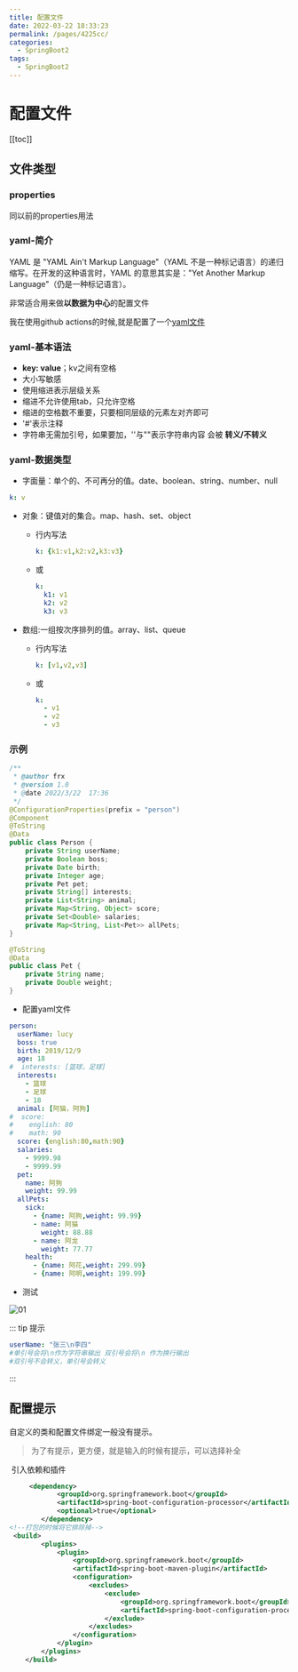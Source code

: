 ```yaml
---
title: 配置文件
date: 2022-03-22 18:33:23
permalink: /pages/4225cc/
categories:
  - SpringBoot2
tags:
  - SpringBoot2
---
```

# 配置文件

[[toc]]

## 文件类型

### properties

同以前的properties用法

### yaml-简介

YAML 是 "YAML Ain't Markup Language"（YAML 不是一种标记语言）的递归缩写。在开发的这种语言时，YAML 的意思其实是："Yet Another Markup Language"（仍是一种标记语言）。 

非常适合用来做**以数据为中心**的配置文件

我在使用github actions的时候,就是配置了一个[yaml文件](https://github.com/xustudyxu/VuepressBlog/blob/master/.github/workflows/deploy.yml)

### yaml-基本语法

- **key: value**；kv之间有空格
- 大小写敏感
- 使用缩进表示层级关系
- 缩进不允许使用tab，只允许空格
- 缩进的空格数不重要，只要相同层级的元素左对齐即可
- '#'表示注释
- 字符串无需加引号，如果要加，''与""表示字符串内容 会被 **转义/不转义**

### yaml-数据类型

- 字面量：单个的、不可再分的值。date、boolean、string、number、null

```yaml
k: v
```

+ 对象：键值对的集合。map、hash、set、object 

  + 行内写法

    ```yaml
    k: {k1:v1,k2:v2,k3:v3}
    ```

  + 或

    ```yaml
    k:
      k1: v1
      k2: v2
      k3: v3
    ```

+ 数组:一组按次序排列的值。array、list、queue
  + 行内写法

    ```yaml
    k: [v1,v2,v3]
    ```

  + 或

    ```yaml
    k:
      - v1
      - v2
      - v3
    ```

### 示例

```java
/**
 * @author frx
 * @version 1.0
 * @date 2022/3/22  17:36
 */
@ConfigurationProperties(prefix = "person")
@Component
@ToString
@Data
public class Person {
    private String userName;
    private Boolean boss;
    private Date birth;
    private Integer age;
    private Pet pet;
    private String[] interests;
    private List<String> animal;
    private Map<String, Object> score;
    private Set<Double> salaries;
    private Map<String, List<Pet>> allPets;
}
```

```java
@ToString
@Data
public class Pet {
    private String name;
    private Double weight;
}
```

+ 配置yaml文件

```yaml
person:
  userName: lucy
  boss: true
  birth: 2019/12/9
  age: 18
#  interests: [篮球，足球]
  interests:
    - 篮球
    - 足球
    - 18
  animal: [阿猫，阿狗]
#  score:
#    english: 80
#    math: 90
  score: {english:80,math:90}
  salaries:
    - 9999.98
    - 9999.99
  pet:
    name: 阿狗
    weight: 99.99
  allPets:
    sick:
      - {name: 阿狗,weight: 99.99}
      - name: 阿猫
        weight: 88.88
      - name: 阿龙
        weight: 77.77
    health:
      - {name: 阿花,weight: 299.99}
      - {name: 阿明,weight: 199.99}
```

+ 测试

![01](https://jsd.cdn.zzko.cn/gh/xustudyxu/image-hosting@master/studynotes/SpringBoot2/images/04/01.png)

::: tip 提示

```yaml
userName: "张三\n李四"
#单引号会将\n作为字符串输出 双引号会将\n 作为换行输出
#双引号不会转义，单引号会转义
```

::: 

## 配置提示

自定义的类和配置文件绑定一般没有提示。

> 为了有提示，更方便，就是输入的时候有提示，可以选择补全

​	引入依赖和插件

```xml
     <dependency>
            <groupId>org.springframework.boot</groupId>
            <artifactId>spring-boot-configuration-processor</artifactId>
            <optional>true</optional>
        </dependency>
<!--打包的时候将它排除掉-->
 <build>
        <plugins>
            <plugin>
                <groupId>org.springframework.boot</groupId>
                <artifactId>spring-boot-maven-plugin</artifactId>
                <configuration>
                    <excludes>
                        <exclude>
                            <groupId>org.springframework.boot</groupId>
                            <artifactId>spring-boot-configuration-processor</artifactId>
                        </exclude>
                    </excludes>
                </configuration>
            </plugin>
        </plugins>
    </build>
```

